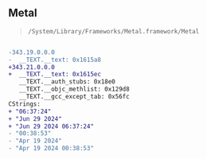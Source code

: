 ## Metal

> `/System/Library/Frameworks/Metal.framework/Metal`

```diff

-343.19.0.0.0
-  __TEXT.__text: 0x1615a8
+343.21.0.0.0
+  __TEXT.__text: 0x1615ec
   __TEXT.__auth_stubs: 0x18e0
   __TEXT.__objc_methlist: 0x129d8
   __TEXT.__gcc_except_tab: 0x56fc
CStrings:
+ "06:37:24"
+ "Jun 29 2024"
+ "Jun 29 2024 06:37:24"
- "00:38:53"
- "Apr 19 2024"
- "Apr 19 2024 00:38:53"

```
